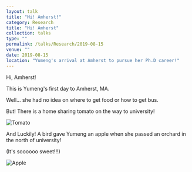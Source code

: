 ```yaml
---
layout: talk
title: "Hi! Amherst!"
category: Research
title: "Hi! Amherst"
collection: talks
type: ""
permalink: /talks/Research/2019-08-15
venue: ""
date: 2019-08-15
location: "Yumeng's arrival at Amherst to pursue her Ph.D career!"
---
```


Hi, Amherst!

This is Yumeng's first day to Amherst, MA.

Well... she had no idea on where to get food or how to get bus.

But! There is a home sharing tomato on the way to university!

![Tomato](../images/tomato.jpeg)

And Luckily! A bird gave Yumeng an apple when she passed an orchard in the north of university!

(It's soooooo sweet!!!)

![Apple](../images/apple.jpeg)

